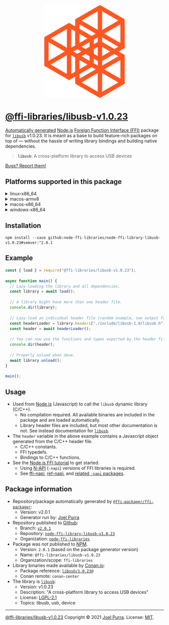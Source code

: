 <p align="center">
  <a href="https://github.com/node-ffi-packager"><img src="https://raw.githubusercontent.com/node-ffi-packager/resources/master/logotype/node-ffi-libraries.svg?sanitize=true" alt="node-ffi-libraries logotype, impossible cubes in orange" width="256" border="0" /></a>
</p>

# [@ffi-libraries/libusb-v1.0.23](https://github.com/node-ffi-libraries/node-ffi-library-libusb-v1.0.23)

[Automatically generated](https://github.com/node-ffi-packager) [Node.js](https://nodejs.org/en/) [Foreign Function Interface (FFI)](https://en.wikipedia.org/wiki/Foreign_function_interface) package for [`libusb`](https://github.com/libusb/libusb) v1.0.23. It is meant as a base to build feature-rich packages on top of &mdash; without the hassle of writing library bindings and building native dependencies.

> **`libusb`**: A cross-platform library to access USB devices

[Bugs? Report them!](https://github.com/node-ffi-packager)

## Platforms supported in this package

<details>

<summary>linux-x86_64</summary>

Conan package id `81e0007a28308bfd7066b549778d9742cdf72ea6`.

### Library dependencies

No library dependencies.

### Header files

- [`./include/libusb-1.0/libusb.h`](./platforms/linux-x86_64/include/libusb-1.0/libusb.h) ([`.js`](./platforms/linux-x86_64/include/libusb-1.0/libusb.h.js))

- [`./include/libusb-1.0/libusb.h`](./platforms/linux-x86_64/include/libusb-1.0/libusb.h) ([`.js`](./platforms/linux-x86_64/include/libusb-1.0/libusb.h.js))

### Library files

- [`./lib/libusb-1.0.so.0.2.0`](./platforms/linux-x86_64/lib/libusb-1.0.so.0.2.0)

</details>

<details>

<summary>macos-armv8</summary>

Conan package id `30acef53c04f36d5f9412c84a1b3a7434a1f10fb`.

### Library dependencies

No library dependencies.

### Header files

- [`./include/libusb-1.0/libusb.h`](./platforms/macos-armv8/include/libusb-1.0/libusb.h) ([`.js`](./platforms/macos-armv8/include/libusb-1.0/libusb.h.js))

- [`./include/libusb-1.0/libusb.h`](./platforms/macos-armv8/include/libusb-1.0/libusb.h) ([`.js`](./platforms/macos-armv8/include/libusb-1.0/libusb.h.js))

### Library files

- [`./lib/libusb-1.0.0.dylib`](./platforms/macos-armv8/lib/libusb-1.0.0.dylib)

</details>

<details>

<summary>macos-x86_64</summary>

Conan package id `ca6b19bf89270552244fca32806dded803132e76`.

### Library dependencies

No library dependencies.

### Header files

- [`./include/libusb-1.0/libusb.h`](./platforms/macos-x86_64/include/libusb-1.0/libusb.h) ([`.js`](./platforms/macos-x86_64/include/libusb-1.0/libusb.h.js))

- [`./include/libusb-1.0/libusb.h`](./platforms/macos-x86_64/include/libusb-1.0/libusb.h) ([`.js`](./platforms/macos-x86_64/include/libusb-1.0/libusb.h.js))

### Library files

- [`./lib/libusb-1.0.0.dylib`](./platforms/macos-x86_64/lib/libusb-1.0.0.dylib)

</details>

<details>

<summary>windows-x86_64</summary>

Conan package id `995e0f0b86a651012a3bfca00d60f35ae037db5e`.

### Library dependencies

No library dependencies.

### Header files

- [`./include/libusb-1.0/libusb.h`](./platforms/windows-x86_64/include/libusb-1.0/libusb.h) ([`.js`](./platforms/windows-x86_64/include/libusb-1.0/libusb.h.js))

- [`./include/libusb-1.0/libusb.h`](./platforms/windows-x86_64/include/libusb-1.0/libusb.h) ([`.js`](./platforms/windows-x86_64/include/libusb-1.0/libusb.h.js))

### Library files

- [`./bin/libusb-1.0.dll`](./platforms/windows-x86_64/bin/libusb-1.0.dll)

</details>

## Installation

```shell
npm install --save github:node-ffi-libraries/node-ffi-library-libusb-v1.0.23#semver:^2.0.1
```

## Example

```javascript
const { load } = require("@ffi-libraries/libusb-v1.0.23");

async function main() {
  // Lazy-loading the library and all dependencies.
  const library = await load();

  // A library might have more than one header file.
  console.dir(library);

  // Lazy-load an individual header file (random example, see output from above).
  const headerLoader = library.headers["./include/libusb-1.0/libusb.h"];
  const header = await headerLoader();

  // You can now use the functions and types exported by the header file.
  console.dir(header);

  // Properly unload when done.
  await library.unload();
}

main();
```

## Usage

- Used from [Node.js](https://nodejs.org/) (Javascript) to call the `libusb` dynamic library (C/C++).
  - No compilation required. All available binaries are included in the package and are loaded automatically.
  - Library header files are included, but most other documentation is not. See instead documentation for [`libusb`](https://github.com/libusb/libusb).
- The `header` variable in the above example contains a Javascript object generated from the C/C++ header file.
  - C/C++ constants.
  - FFI typedefs.
  - Bindings to C/C++ functions.
- See the [Node.js FFI tutorial](https://github.com/node-ffi/node-ffi/wiki/Node-FFI-Tutorial) to get started.
  - Using [N-API](https://nodejs.org/dist/latest/docs/api/n-api.html) (`-napi`) versions of FFI libraries is required.
  - See [ffi-napi](https://github.com/node-ffi-napi/node-ffi-napi), [ref-napi](https://github.com/node-ffi-napi/ref-napi), and [related `-napi` packages](https://github.com/node-ffi-napi).

## Package information

- Repository/package automatically generated by [`@ffi-packager/ffi-packager`](https://github.com/node-ffi-packager):
  - Version: v2.0.1
  - Generator run by: [Joel Purra](https://joelpurra.com/)
- Repository published to [Github](https://github.com/):
  - Branch: [`v2.0.1`](https://github.com/node-ffi-libraries/node-ffi-library-libusb-v1.0.23/tree/v2.0.1)
  - Repository: [`node-ffi-library-libusb-v1.0.23`](https://github.com/node-ffi-libraries/node-ffi-library-libusb-v1.0.23)
  - Organization: [`node-ffi-libraries`](https://github.com/node-ffi-libraries)
- Package was _not_ published to [NPM](https://npmjs.com/).
  - Version: `2.0.1` (based on the package generator version)
  - Name: `@ffi-libraries/libusb-v1.0.23`
  - Organization/scope: `ffi-libraries`
- Library binaries made available by [Conan.io](https://conan.io/):
  - Package reference: [`libusb/1.0.23@`](https://github.com/conan-io/conan-center-index)
  - Conan remote: `conan-center`
- The library is [`libusb`](https://github.com/libusb/libusb):
  - Version: v1.0.23
  - Description: "A cross-platform library to access USB devices"
  - License: <a href="https://spdx.org/licenses/LGPL-2.1.html">LGPL-2.1</a>
  - Topics: libusb, usb, device

---

[@ffi-libraries/libusb-v1.0.23](https://github.com/node-ffi-libraries/node-ffi-library-libusb-v1.0.23) Copyright &copy; 2021 [Joel Purra](https://joelpurra.com/). License: <a href="https://spdx.org/licenses/MIT.html">MIT</a>.

